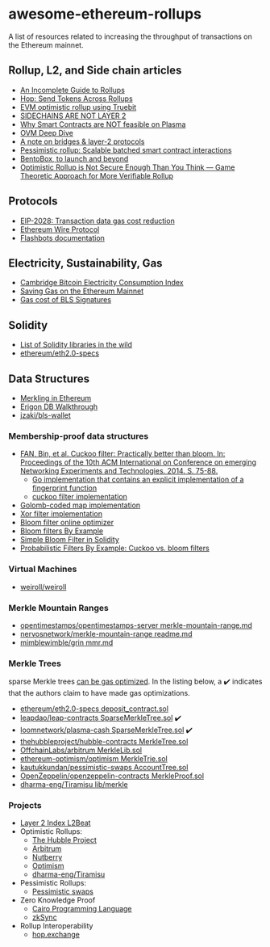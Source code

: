 # awesome-ethereum-rollups

A list of resources related to increasing the throughput of transactions on the Ethereum mainnet.

## Rollup, L2, and Side chain articles

- [An Incomplete Guide to Rollups](https://vitalik.ca/general/2021/01/05/rollup.html)
- [Hop: Send Tokens Across Rollups](https://ethresear.ch/t/hop-send-tokens-across-rollups/8581)
- [EVM optimistic rollup using Truebit](https://ethresear.ch/t/evm-optimistic-rollup-using-truebit/9318)
- [SIDECHAINS ARE NOT LAYER 2](https://www.gakonst.com/sidechains2019.pdf)
- [Why Smart Contracts are NOT feasible on Plasma](https://ethresear.ch/t/why-smart-contracts-are-not-feasible-on-plasma/2598)
- [OVM Deep Dive](https://medium.com/ethereum-optimism/ovm-deep-dive-a300d1085f52)
- [A note on bridges & layer-2 protocols](https://stonecoldpat.medium.com/a-note-on-bridges-layer-2-protocols-b01f8fc22324)
- [Pessimistic rollup: Scalable batched smart contract interactions](https://ethresear.ch/t/pessimistic-rollup-scalable-batched-smart-contract-interactions/7765)
- [BentoBox, to launch and beyond](https://boringcrypto.medium.com/bentobox-to-launch-and-beyond-d2d5dc2350bd)
- [Optimistic Rollup is Not Secure Enough Than You Think — Game Theoretic Approach for More Verifiable Rollup](https://medium.com/onther-tech/optimistic-rollup-is-not-secure-enough-than-you-think-cb23e6e6f11c)

## Protocols

- [EIP-2028: Transaction data gas cost reduction](https://eips.ethereum.org/EIPS/eip-2028)
- [Ethereum Wire Protocol](https://github.com/ethereum/devp2p/blob/master/caps/eth.md)
- [Flashbots documentation](https://docs.flashbots.net/)

## Electricity, Sustainability, Gas

- [Cambridge Bitcoin Electricity Consumption Index](https://cbeci.org/)
- [Saving Gas on the Ethereum Mainnet](https://timdaub.github.io/2021/04/19/ethereum-web3-saving-gas-mainnet/)
- [Gas cost of BLS Signatures](https://ethresear.ch/t/bls-signatures-in-solidity/7919)

## Solidity

- [List of Solidity libraries in the wild](https://forum.openzeppelin.com/t/list-of-solidity-libraries-in-the-wild/2250)
- [ethereum/eth2.0-specs](https://github.com/ethereum/eth2.0-specs/blob/a553e3b18e77db954944d76994e40fb675b48009/ssz/merkle-proofs.md)

## Data Structures

- [Merkling in Ethereum](https://blog.ethereum.org/2015/11/15/merkling-in-ethereum/)
- [Erigon DB Walkthrough](https://github.com/ledgerwatch/erigon/blob/devel/docs/programmers_guide/db_walkthrough.MD)
- [jzaki/bls-wallet](https://github.com/jzaki/bls-wallet)

### Membership-proof data structures

- [FAN, Bin, et al. Cuckoo filter: Practically better than bloom. In: Proceedings of the 10th ACM International on Conference on emerging Networking Experiments and Technologies. 2014. S. 75-88.](https://dl.acm.org/doi/abs/10.1145/2674005.2674994)
  - [Go implementation that contains an explicit implementation of a fingerprint function](https://github.com/seiflotfy/cuckoofilter)
  - [cuckoo filter implementation](https://github.com/efficient/cuckoofilter)
- [Golomb-coded map implementation](https://github.com/0xcb/Golomb-coded-map)
- [Xor filter implementation](https://github.com/FastFilter/xor_singleheader/)
- [Bloom filter online optimizer](https://hur.st/bloomfilter/?n=&p=0.01&m=256&k=)
- [Bloom filters By Example](https://llimllib.github.io/bloomfilter-tutorial/)
- [Simple Bloom Filter in Solidity](https://github.com/wanseob/solidity-bloom-filter)
- [Probabilistic Filters By Example: Cuckoo vs. bloom filters](https://bdupras.github.io/filter-tutorial/)


### Virtual Machines

- [weiroll/weiroll](https://github.com/weiroll/weiroll)

### Merkle Mountain Ranges

-  [opentimestamps/opentimestamps-server merkle-mountain-range.md](https://github.com/opentimestamps/opentimestamps-server/blob/ac67218c3d45a93519bea0ec151b1e3629f87bd5/doc/merkle-mountain-range.md)
- [nervosnetwork/merkle-mountain-range readme.md](https://github.com/nervosnetwork/merkle-mountain-range/blob/9f9a95c73edf3d2dde21a53d02e7a3749ef1a4a3/README.md)
- [mimblewimble/grin mmr.md](https://github.com/mimblewimble/grin/blob/172143f7eabbe973c6fa4ee24d8f9a8fc4bae363/doc/mmr.md)

### Merkle Trees

sparse Merkle trees [can be gas optimized](https://ethresear.ch/t/optimizing-sparse-merkle-trees/3751). In the listing below, a ✔️ indicates that the authors claim to have made gas optimizations.

- [ethereum/eth2.0-specs deposit_contract.sol](https://github.com/ethereum/eth2.0-specs/blob/34fc0a5d09fae6649e0c6ac7a0cb09ff5a999957/solidity_deposit_contract/deposit_contract.sol)
- [leapdao/leap-contracts SparseMerkleTree.sol](https://github.com/leapdao/leap-contracts/blob/3848ee1901f015ab9580922c602fc5921cfd1e67/contracts/SparseMerkleTree.sol) ✔️
- [loomnetwork/plasma-cash SparseMerkleTree.sol](https://github.com/loomnetwork/plasma-cash/blob/9f916cbd5d70f83a6da8b451eaa3d8881f444153/server/contracts/Core/SparseMerkleTree.sol) ✔️
- [thehubbleproject/hubble-contracts MerkleTree.sol](https://github.com/thehubbleproject/hubble-contracts/blob/402668797ff7454996323113128c693a87011c79/contracts/libs/MerkleTree.sol)
- [OffchainLabs/arbitrum MerkleLib.sol](https://github.com/OffchainLabs/arbitrum/blob/4f1a02688639f8f98f5357b30af5c437ba714553/packages/arb-bridge-eth/contracts/libraries/MerkleLib.sol)
- [ethereum-optimism/optimism MerkleTrie.sol](https://github.com/ethereum-optimism/optimism/blob/cc742715ecbca98248367d67f51a5f03038f5ba2/packages/contracts/contracts/optimistic-ethereum/libraries/trie/Lib_MerkleTrie.sol)
- [kautukkundan/pessimistic-swaps AccountTree.sol](https://github.com/kautukkundan/pessimistic-swaps/blob/afc6c7247ca7829dbbc9e47adc7e39c5c97783eb/contracts/AccountTree.sol)
- [OpenZeppelin/openzeppelin-contracts MerkleProof.sol](https://github.com/OpenZeppelin/openzeppelin-contracts/blob/9d5f77db9da0604ce0b25148898a94ae2c20d70f/contracts/utils/cryptography/MerkleProof.sol)
- [dharma-eng/Tiramisu lib/merkle](https://github.com/dharma-eng/Tiramisu/tree/8bbbc3df2a427e208181f0875997146690480810/contracts/lib/merkle)

### Projects

- [Layer 2 Index L2Beat](https://l2beat.com/)
- Optimistic Rollups:
  - [The Hubble Project](https://github.com/thehubbleproject)
  - [Arbitrum](https://github.com/OffchainLabs/arbitrum)
  - [Nutberry](https://github.com/NutBerry)
  - [Optimism](https://github.com/ethereum-optimism)
  - [dharma-eng/Tiramisu](https://github.com/dharma-eng/Tiramisu)
- Pessimistic Rollups:
  - [Pessimistic swaps](https://github.com/kautukkundan/pessimistic-swaps)
- Zero Knowledge Proof
  - [Cairo Programming Language](https://www.cairo-lang.org/)
  - [zkSync](https://zksync.io/)
- Rollup Interoperability
  - [hop.exchange](https://hop.exchange/)
